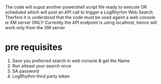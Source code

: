 The code will ouput another powershell script file ready to execute OR scheduled which will post an API call to trigger a LogRhyrhm Web Search 
Therfore it is understood that the code must be used againt a web console ie XM server ONLY
Currently the API endpoint is using localhost, hence will work only from the XM server
# pre requisites 
1. Save you preferred search in web console & get the Name
2. Run atleast your search once
3. SA password
4. LogRhythm third party token
